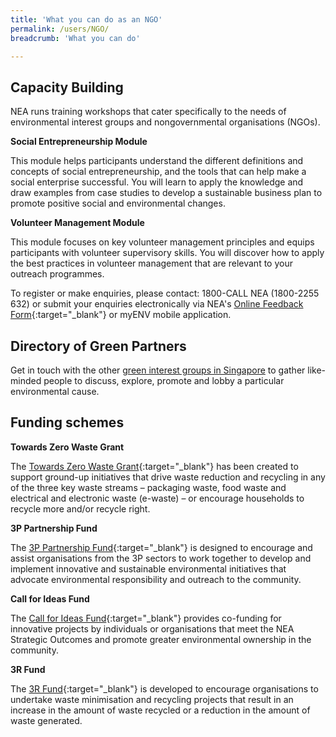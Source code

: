 ```yaml
---
title: 'What you can do as an NGO'
permalink: /users/NGO/
breadcrumb: 'What you can do'

---
```



## Capacity Building
NEA runs training workshops that cater specifically to the needs of environmental interest groups and nongovernmental organisations (NGOs).

**Social Entrepreneurship Module**

This module helps participants understand the different definitions and concepts of social entrepreneurship, and the tools that can help make a
social enterprise successful. You will learn to apply the knowledge and draw examples from case studies to develop a sustainable business plan
to promote positive social and environmental changes.

**Volunteer Management Module**

This module focuses on key volunteer management principles and equips participants with volunteer supervisory skills. You will discover how to apply the best practices in volunteer management that are relevant to your outreach programmes.

To register or make enquiries, please contact: 1800-CALL NEA (1800-2255 632) or submit your enquiries electronically via NEA's [Online Feedback Form](https://www.nea.gov.sg/corporate-functions/feedback){:target="_blank"}  or myENV mobile application.


## Directory of Green Partners
Get in touch with the other [green interest groups in Singapore](/green-groups-in-singapore/) to gather like-minded people to discuss, explore, promote and lobby a particular environmental
cause.


## Funding schemes

**Towards Zero Waste Grant**

The [Towards Zero Waste Grant](https://www.nea.gov.sg/programmes-grants/grants-and-awards/towards-zero-waste-grant){:target="_blank"} has been created to support ground-up initiatives that drive waste reduction and recycling in any of the three key waste streams – packaging waste, food waste and electrical and electronic waste (e-waste) – or encourage households to recycle more and/or recycle right.

**3P Partnership Fund**

The [3P Partnership Fund](https://www.nea.gov.sg/programmes-grants/grants-and-awards/3p-partnership-fund){:target="_blank"} is designed to encourage and assist organisations from the 3P sectors to work together to develop and
implement innovative and sustainable environmental initiatives that advocate environmental responsibility and outreach to the
community.

**Call for Ideas Fund**

The [Call for Ideas Fund](https://www.nea.gov.sg/programmes-grants/grants-and-awards/call-for-ideas-fund){:target="_blank"} provides co-funding for innovative projects by individuals or organisations that meet the NEA Strategic Outcomes and promote greater environmental ownership in the community. 

**3R Fund**

The [3R Fund](https://www.nea.gov.sg/programmes-grants/grants-and-awards/3r-fund){:target="_blank"} is developed to encourage organisations to undertake waste minimisation and recycling projects that result in an increase in the amount of waste recycled or a reduction in the amount of waste generated.


